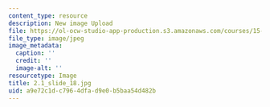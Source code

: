 ```yaml
---
content_type: resource
description: New image Upload
file: https://ol-ocw-studio-app-production.s3.amazonaws.com/courses/15-s21-nuts-and-bolts-of-business-plans-january-iap-2014/a9e72c1dc7964dfad9e0b5baa54d482b_2.1_slide_18.jpg
file_type: image/jpeg
image_metadata:
  caption: ''
  credit: ''
  image-alt: ''
resourcetype: Image
title: 2.1_slide_18.jpg
uid: a9e72c1d-c796-4dfa-d9e0-b5baa54d482b
---
```

